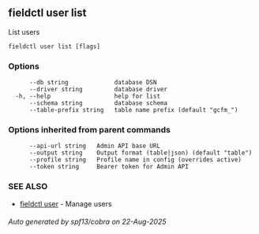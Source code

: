 ## fieldctl user list

List users

```
fieldctl user list [flags]
```

### Options

```
      --db string             database DSN
      --driver string         database driver
  -h, --help                  help for list
      --schema string         database schema
      --table-prefix string   table name prefix (default "gcfm_")
```

### Options inherited from parent commands

```
      --api-url string   Admin API base URL
      --output string    Output format (table|json) (default "table")
      --profile string   Profile name in config (overrides active)
      --token string     Bearer token for Admin API
```

### SEE ALSO

* [fieldctl user](fieldctl_user.md)	 - Manage users

###### Auto generated by spf13/cobra on 22-Aug-2025
